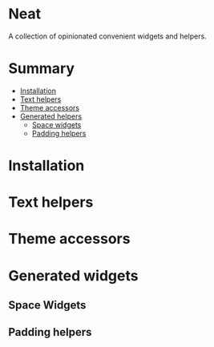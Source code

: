 # Neat

A collection of opinionated convenient widgets and helpers.

# Summary
* <a href="#installation">Installation</a>
* <a href="#text-helpers">Text helpers</a>
* <a href="#theme-accessors">Theme accessors</a>
* <a href="#generated-helpers">Generated helpers</a>
    * <a href="#space-widgets">Space widgets</a> 
    * <a href="#padding-helpers">Padding helpers</a> 

# Installation
# Text helpers
# Theme accessors
# Generated widgets
## Space Widgets
## Padding helpers